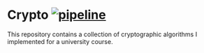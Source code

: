 # Crypto [![pipeline](https://github.com/corite/crypto/actions/workflows/pipeline.yml/badge.svg)](https://github.com/corite/crypto/actions/workflows/pipeline.yml)

This repository contains a collection of cryptographic algorithms I implemented for a university course.